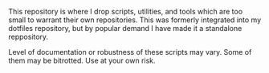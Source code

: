 This repository is where I drop scripts, utilities, and tools which are too
small to warrant their own repositories. This was formerly integrated into my
dotfiles repository, but by popular demand I have made it a standalone
reppository.

Level of documentation or robustness of these scripts may vary. Some of them
may be bitrotted. Use at your own risk.
